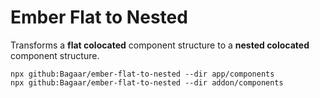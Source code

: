 # Ember Flat to Nested

Transforms a **flat colocated** component structure to a **nested colocated** component structure.

```shell
npx github:Bagaar/ember-flat-to-nested --dir app/components
npx github:Bagaar/ember-flat-to-nested --dir addon/components
```
